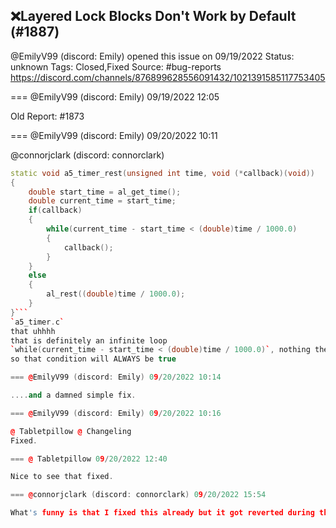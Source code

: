 ## ❌Layered Lock Blocks Don't Work by Default (#1887)
@EmilyV99 (discord: Emily) opened this issue on 09/19/2022
Status: unknown
Tags: Closed,Fixed
Source: #bug-reports https://discord.com/channels/876899628556091432/1021391585117753405


=== @EmilyV99 (discord: Emily) 09/19/2022 12:05

Old Report: #1873

=== @EmilyV99 (discord: Emily) 09/20/2022 10:11

@connorjclark (discord: connorclark)
```cpp
static void a5_timer_rest(unsigned int time, void (*callback)(void))
{
    double start_time = al_get_time();
    double current_time = start_time;
    if(callback)
    {
        while(current_time - start_time < (double)time / 1000.0)
        {
            callback();
        }
    }
    else
    {
        al_rest((double)time / 1000.0);
    }
}```
`a5_timer.c`
that uhhhh
that is definitely an infinite loop
`while(current_time - start_time < (double)time / 1000.0)`, nothing there changes those variables
so that condition will ALWAYS be true

=== @EmilyV99 (discord: Emily) 09/20/2022 10:14

....and a damned simple fix.

=== @EmilyV99 (discord: Emily) 09/20/2022 10:16

@ Tabletpillow @ Changeling
Fixed.

=== @ Tabletpillow 09/20/2022 12:40

Nice to see that fixed.

=== @connorjclark (discord: connorclark) 09/20/2022 15:54

What's funny is that I fixed this already but it got reverted during the midi slowdown stuff
